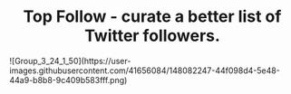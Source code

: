 <h1 align="center">
  Top Follow - curate a better list of Twitter followers.
</h1>
![Group_3_24_1_50](https://user-images.githubusercontent.com/41656084/148082247-44f098d4-5e48-44a9-b8b8-9c409b583fff.png)



